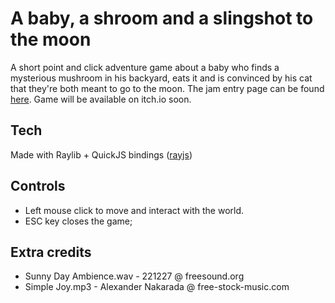 # A baby, a shroom and a slingshot to the moon

A short point and click adventure game about a baby who finds a mysterious mushroom in his backyard, eats it and is convinced by his cat that they're both meant to go to the moon. The jam entry page can be found [here](https://globalgamejam.org/games/2024/baby-shroom-and-sligshot-moon-7). Game will be available on itch.io soon.

## Tech
Made with Raylib + QuickJS bindings ([rayjs](https://github.com/mode777/rayjs))

## Controls
- Left mouse click to move and interact with the world.
- ESC key closes the game;

## Extra credits
- Sunny Day Ambience.wav - 221227 @ freesound.org
- Simple Joy.mp3 - Alexander Nakarada @ free-stock-music.com